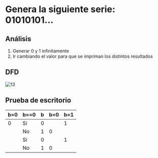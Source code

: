 # Genera la siguiente serie: 01010101...

## Análisis
1. Generar 0 y 1 infinitamente
2. Ir cambiando el valor para que se impriman los distintos resultados

## DFD
![13](https://github.com/Odette-Morentin/Apuntes-de-la-1ra-Parcial/assets/145512052/fe006314-b8fa-4af6-88c8-f56c096a9ede)

## Prueba de escritorio
| b=0 | b==0 | b | b=0 | b=1 |
|-----|------|---|-----|-----|
| 0   | Sí   | 0 |     | 1   |
|     | No   | 1 | 0   |     |
|     | Sí   | 0 |     | 1   |
|     | No   | 1 | 0   |     |
